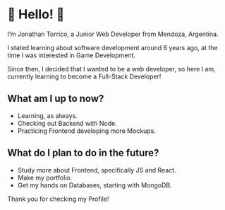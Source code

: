 # 👋 Hello! 👋

I’m Jonathan Torrico, a Junior Web Developer from Mendoza, Argentina.

I stated learning about software development around 6 years ago, at the time I was interested in Game Development.

Since then, I decided that I wanted to be a web developer, so here I am, currently learning to become a Full-Stack Developer!

## What am I up to now?

  - Learning, as always.
  - Checking out Backend with Node.
  - Practicing Frontend developing more Mockups.

## What do I plan to do in the future?
 
  - Study more about Frontend, specifically JS and React.
  - Make my portfolio.
  - Get my hands on Databases, starting with MongoDB.

<!-- ## Technologies:

![asd](<svg role="img" viewBox="0 0 24 24" xmlns="http://www.w3.org/2000/svg"><path fill="#E34F26" d="M1.5 0h21l-1.91 21.563L11.977 24l-8.564-2.438L1.5 0zm7.031 9.75l-.232-2.718 10.059.003.23-2.622L5.412 4.41l.698 8.01h9.126l-.326 3.426-2.91.804-2.955-.81-.188-2.11H6.248l.33 4.171L12 19.351l5.379-1.443.744-8.157H8.531z"/></svg>)

 -->
Thank you for checking my Profile!

<!---
jt-96/jt-96 is a ✨ special ✨ repository because its `README.md` (this file) appears on your GitHub profile.
You can click the Preview link to take a look at your changes.
--->
